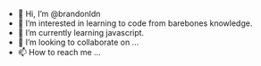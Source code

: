 - 👋 Hi, I’m @brandonldn
- 👀 I’m interested in learning to code from barebones knowledge.
- 🌱 I’m currently learning javascript.
- 💞️ I’m looking to collaborate on ...
- 📫 How to reach me ...

<!---
brandonldn/brandonldn is a ✨ special ✨ repository because its `README.md` (this file) appears on your GitHub profile.
You can click the Preview link to take a look at your changes.
--->
